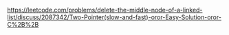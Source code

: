 https://leetcode.com/problems/delete-the-middle-node-of-a-linked-list/discuss/2087342/Two-Pointer(slow-and-fast)-oror-Easy-Solution-oror-C%2B%2B
